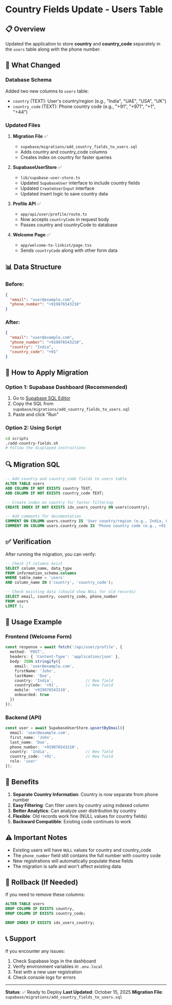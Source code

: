 # Country Fields Update - Users Table

## 📋 Overview
Updated the application to store **country** and **country_code** separately in the `users` table along with the phone number.

## 🎯 What Changed

### Database Schema
Added two new columns to `users` table:
- `country` (TEXT): User's country/region (e.g., "India", "UAE", "USA", "UK")
- `country_code` (TEXT): Phone country code (e.g., "+91", "+971", "+1", "+44")

### Updated Files

1. **Migration File** ✅
   - `supabase/migrations/add_country_fields_to_users.sql`
   - Adds country and country_code columns
   - Creates index on country for faster queries

2. **SupabaseUserStore** ✅
   - `lib/supabase-user-store.ts`
   - Updated `SupabaseUser` interface to include country fields
   - Updated `CreateUserInput` interface
   - Updated insert logic to save country data

3. **Profile API** ✅
   - `app/api/user/profile/route.ts`
   - Now accepts `countryCode` in request body
   - Passes country and countryCode to database

4. **Welcome Page** ✅
   - `app/welcome-to-linkist/page.tsx`
   - Sends `countryCode` along with other form data

## 📊 Data Structure

### Before:
```json
{
  "email": "user@example.com",
  "phone_number": "+919876543210"
}
```

### After:
```json
{
  "email": "user@example.com",
  "phone_number": "+919876543210",
  "country": "India",
  "country_code": "+91"
}
```

## 🚀 How to Apply Migration

### Option 1: Supabase Dashboard (Recommended)
1. Go to [Supabase SQL Editor](https://supabase.com/dashboard/project/xtfzuynnnouvfqwugqzw/sql/new)
2. Copy the SQL from `supabase/migrations/add_country_fields_to_users.sql`
3. Paste and click "Run"

### Option 2: Using Script
```bash
cd scripts
./add-country-fields.sh
# Follow the displayed instructions
```

## 🔍 Migration SQL
```sql
-- Add country and country_code fields to users table
ALTER TABLE users
ADD COLUMN IF NOT EXISTS country TEXT,
ADD COLUMN IF NOT EXISTS country_code TEXT;

-- Create index on country for faster filtering
CREATE INDEX IF NOT EXISTS idx_users_country ON users(country);

-- Add comments for documentation
COMMENT ON COLUMN users.country IS 'User country/region (e.g., India, UAE, USA, UK)';
COMMENT ON COLUMN users.country_code IS 'Phone country code (e.g., +91, +971, +1, +44)';
```

## ✅ Verification

After running the migration, you can verify:

```sql
-- Check if columns exist
SELECT column_name, data_type
FROM information_schema.columns
WHERE table_name = 'users'
AND column_name IN ('country', 'country_code');

-- Check existing data (should show NULL for old records)
SELECT email, country, country_code, phone_number
FROM users
LIMIT 5;
```

## 📝 Usage Example

### Frontend (Welcome Form)
```typescript
const response = await fetch('/api/user/profile', {
  method: 'POST',
  headers: { 'Content-Type': 'application/json' },
  body: JSON.stringify({
    email: 'user@example.com',
    firstName: 'John',
    lastName: 'Doe',
    country: 'India',              // New field
    countryCode: '+91',            // New field
    mobile: '+919876543210',
    onboarded: true
  })
});
```

### Backend (API)
```typescript
const user = await SupabaseUserStore.upsertByEmail({
  email: 'user@example.com',
  first_name: 'John',
  last_name: 'Doe',
  phone_number: '+919876543210',
  country: 'India',                // New field
  country_code: '+91',             // New field
  role: 'user'
});
```

## 🎯 Benefits

1. **Separate Country Information**: Country is now separate from phone number
2. **Easy Filtering**: Can filter users by country using indexed column
3. **Better Analytics**: Can analyze user distribution by country
4. **Flexible**: Old records work fine (NULL values for country fields)
5. **Backward Compatible**: Existing code continues to work

## ⚠️ Important Notes

- Existing users will have `NULL` values for country and country_code
- The `phone_number` field still contains the full number with country code
- New registrations will automatically populate these fields
- The migration is safe and won't affect existing data

## 🔄 Rollback (If Needed)

If you need to remove these columns:

```sql
ALTER TABLE users
DROP COLUMN IF EXISTS country,
DROP COLUMN IF EXISTS country_code;

DROP INDEX IF EXISTS idx_users_country;
```

## 📞 Support

If you encounter any issues:
1. Check Supabase logs in the dashboard
2. Verify environment variables in `.env.local`
3. Test with a new user registration
4. Check console logs for errors

---

**Status**: ✅ Ready to Deploy
**Last Updated**: October 15, 2025
**Migration File**: `supabase/migrations/add_country_fields_to_users.sql`
